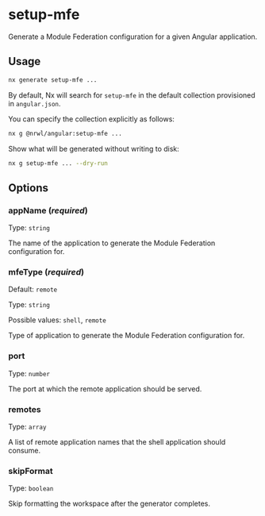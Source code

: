 # setup-mfe

Generate a Module Federation configuration for a given Angular application.

## Usage

```bash
nx generate setup-mfe ...
```

By default, Nx will search for `setup-mfe` in the default collection provisioned in `angular.json`.

You can specify the collection explicitly as follows:

```bash
nx g @nrwl/angular:setup-mfe ...
```

Show what will be generated without writing to disk:

```bash
nx g setup-mfe ... --dry-run
```

## Options

### appName (_**required**_)

Type: `string`

The name of the application to generate the Module Federation configuration for.

### mfeType (_**required**_)

Default: `remote`

Type: `string`

Possible values: `shell`, `remote`

Type of application to generate the Module Federation configuration for.

### port

Type: `number`

The port at which the remote application should be served.

### remotes

Type: `array`

A list of remote application names that the shell application should consume.

### skipFormat

Type: `boolean`

Skip formatting the workspace after the generator completes.
